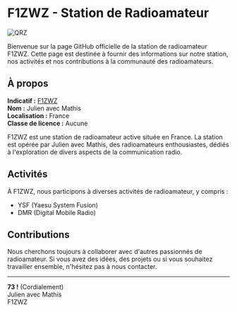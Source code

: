 # F1ZWZ - Station de Radioamateur

![QRZ](https://www.qrz.com/images/qrz_logo.png)

Bienvenue sur la page GitHub officielle de la station de radioamateur F1ZWZ. Cette page est destinée à fournir des informations sur notre station, nos activités et nos contributions à la communauté des radioamateurs.

## À propos

**Indicatif :** [F1ZWZ](https://qrz.com/db/f1zwz)  
**Nom :** Julien avec Mathis  
**Localisation :** France  
**Classe de licence :** Aucune

F1ZWZ est une station de radioamateur active située en France. La station est opérée par Julien avec Mathis, des radioamateurs enthousiastes, dédiés à l'exploration de divers aspects de la communication radio.

## Activités

À F1ZWZ, nous participons à diverses activités de radioamateur, y compris :
- YSF (Yaesu System Fusion)
- DMR (Digital Mobile Radio)

## Contributions

Nous cherchons toujours à collaborer avec d'autres passionnés de radioamateur. Si vous avez des idées, des projets ou si vous souhaitez travailler ensemble, n'hésitez pas à nous contacter.

---

**73 !** (Cordialement)  
Julien avec Mathis  
F1ZWZ
